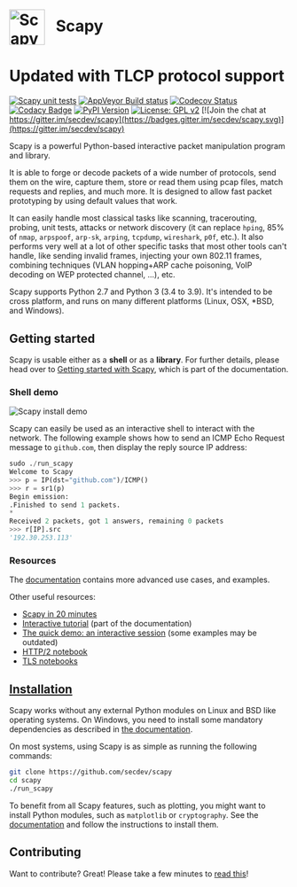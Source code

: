<!-- start_ppi_description -->

# <img src="doc/scapy_logo.png" width="64" valign="middle" alt="Scapy" />&nbsp;&nbsp; Scapy

# Updated with TLCP protocol support

[![Scapy unit tests](https://github.com/secdev/scapy/workflows/Scapy%20unit%20tests/badge.svg?event=push)](https://github.com/secdev/scapy/actions?query=workflow%3A%22Scapy+unit+tests%22+branch%3Amaster+event%3Apush) <!-- ignore_ppi -->
[![AppVeyor Build status](https://ci.appveyor.com/api/projects/status/os03daotfja0wtp7/branch/master?svg=true)](https://ci.appveyor.com/project/secdev/scapy/branch/master) <!-- ignore_ppi -->
[![Codecov Status](https://codecov.io/gh/secdev/scapy/branch/master/graph/badge.svg)](https://codecov.io/gh/secdev/scapy) <!-- ignore_ppi -->
[![Codacy Badge](https://api.codacy.com/project/badge/Grade/30ee6772bb264a689a2604f5cdb0437b)](https://www.codacy.com/app/secdev/scapy) <!-- ignore_ppi -->
[![PyPI Version](https://img.shields.io/pypi/v/scapy.svg)](https://pypi.python.org/pypi/scapy/)
[![License: GPL v2](https://img.shields.io/badge/License-GPL%20v2-blue.svg)](LICENSE)
[![Join the chat at https://gitter.im/secdev/scapy](https://badges.gitter.im/secdev/scapy.svg)](https://gitter.im/secdev/scapy) <!-- ignore_ppi -->

Scapy is a powerful Python-based interactive packet manipulation program and
library.

It is able to forge or decode packets of a wide number of protocols, send them
on the wire, capture them, store or read them using pcap files, match requests
and replies, and much more. It is designed to allow fast packet prototyping by
using default values that work.

It can easily handle most classical tasks like scanning, tracerouting, probing,
unit tests, attacks or network discovery (it can replace `hping`, 85% of `nmap`,
`arpspoof`, `arp-sk`, `arping`, `tcpdump`, `wireshark`, `p0f`, etc.). It also
performs very well at a lot of other specific tasks that most other tools can't
handle, like sending invalid frames, injecting your own 802.11 frames, combining
techniques (VLAN hopping+ARP cache poisoning, VoIP decoding on WEP protected
channel, ...), etc.

Scapy supports Python 2.7 and Python 3 (3.4 to 3.9). It's intended to
be cross platform, and runs on many different platforms (Linux, OSX,
\*BSD, and Windows).

## Getting started

Scapy is usable either as a **shell** or as a **library**.
For further details, please head over to [Getting started with Scapy](https://scapy.readthedocs.io/en/latest/introduction.html), which is part of the documentation.

### Shell demo

![Scapy install demo](https://secdev.github.io/files/doc/animation-scapy-install.svg)

Scapy can easily be used as an interactive shell to interact with the network.
The following example shows how to send an ICMP Echo Request message to
`github.com`, then display the reply source IP address:

```python
sudo ./run_scapy
Welcome to Scapy
>>> p = IP(dst="github.com")/ICMP()
>>> r = sr1(p)
Begin emission:
.Finished to send 1 packets.
*
Received 2 packets, got 1 answers, remaining 0 packets
>>> r[IP].src
'192.30.253.113'
```

### Resources

The [documentation](https://scapy.readthedocs.io/en/latest/) contains more
advanced use cases, and examples.

Other useful resources:

-   [Scapy in 20 minutes](https://github.com/secdev/scapy/blob/master/doc/notebooks/Scapy%20in%2015%20minutes.ipynb)
-   [Interactive tutorial](https://scapy.readthedocs.io/en/latest/usage.html#interactive-tutorial) (part of the documentation)
-   [The quick demo: an interactive session](https://scapy.readthedocs.io/en/latest/introduction.html#quick-demo)
(some examples may be outdated)
-   [HTTP/2 notebook](https://github.com/secdev/scapy/blob/master/doc/notebooks/HTTP_2_Tuto.ipynb)
-   [TLS notebooks](https://github.com/secdev/scapy/blob/master/doc/notebooks/tls)

## [Installation](https://scapy.readthedocs.io/en/latest/installation.html)

Scapy works without any external Python modules on Linux and BSD like operating
systems. On Windows, you need to install some mandatory dependencies as
described in [the
documentation](http://scapy.readthedocs.io/en/latest/installation.html#windows).

On most systems, using Scapy is as simple as running the following commands:

```bash
git clone https://github.com/secdev/scapy
cd scapy
./run_scapy
```

To benefit from all Scapy features, such as plotting, you might want to install
Python modules, such as `matplotlib` or `cryptography`. See the
[documentation](http://scapy.readthedocs.io/en/latest/installation.html) and
follow the instructions to install them.

<!-- stop_ppi_description -->

## Contributing

Want to contribute? Great! Please take a few minutes to
[read this](CONTRIBUTING.md)!
